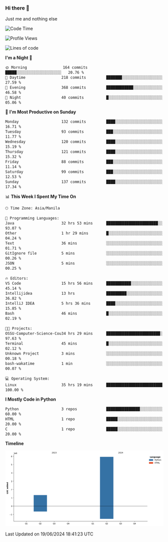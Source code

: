 ### Hi there 👋

Just me and nothing else


<!--START_SECTION:waka-->
![Code Time](http://img.shields.io/badge/Code%20Time-406%20hrs%2036%20mins-blue)

![Profile Views](http://img.shields.io/badge/Profile%20Views-23-blue)

![Lines of code](https://img.shields.io/badge/From%20Hello%20World%20I%27ve%20Written-7.3%20million%20lines%20of%20code-blue)

**I'm a Night 🦉** 

```text
🌞 Morning                164 commits         █████░░░░░░░░░░░░░░░░░░░░   20.76 % 
🌆 Daytime                218 commits         ███████░░░░░░░░░░░░░░░░░░   27.59 % 
🌃 Evening                368 commits         ████████████░░░░░░░░░░░░░   46.58 % 
🌙 Night                  40 commits          █░░░░░░░░░░░░░░░░░░░░░░░░   05.06 % 
```
📅 **I'm Most Productive on Sunday** 

```text
Monday                   132 commits         ████░░░░░░░░░░░░░░░░░░░░░   16.71 % 
Tuesday                  93 commits          ███░░░░░░░░░░░░░░░░░░░░░░   11.77 % 
Wednesday                120 commits         ████░░░░░░░░░░░░░░░░░░░░░   15.19 % 
Thursday                 121 commits         ████░░░░░░░░░░░░░░░░░░░░░   15.32 % 
Friday                   88 commits          ███░░░░░░░░░░░░░░░░░░░░░░   11.14 % 
Saturday                 99 commits          ███░░░░░░░░░░░░░░░░░░░░░░   12.53 % 
Sunday                   137 commits         ████░░░░░░░░░░░░░░░░░░░░░   17.34 % 
```


📊 **This Week I Spent My Time On** 

```text
🕑︎ Time Zone: Asia/Manila

💬 Programming Languages: 
Java                     32 hrs 53 mins      ███████████████████████░░   93.07 % 
Other                    1 hr 29 mins        █░░░░░░░░░░░░░░░░░░░░░░░░   04.24 % 
Text                     36 mins             ░░░░░░░░░░░░░░░░░░░░░░░░░   01.71 % 
GitIgnore file           5 mins              ░░░░░░░░░░░░░░░░░░░░░░░░░   00.26 % 
JSON                     5 mins              ░░░░░░░░░░░░░░░░░░░░░░░░░   00.25 % 

🔥 Editors: 
VS Code                  15 hrs 56 mins      ███████████░░░░░░░░░░░░░░   45.14 % 
Intellijidea             13 hrs              █████████░░░░░░░░░░░░░░░░   36.82 % 
IntelliJ IDEA            5 hrs 36 mins       ████░░░░░░░░░░░░░░░░░░░░░   15.85 % 
Bash                     46 mins             █░░░░░░░░░░░░░░░░░░░░░░░░   02.19 % 

🐱‍💻 Projects: 
OSSU-Computer-Science-Cou34 hrs 29 mins      ████████████████████████░   97.63 % 
Terminal                 45 mins             █░░░░░░░░░░░░░░░░░░░░░░░░   02.12 % 
Unknown Project          3 mins              ░░░░░░░░░░░░░░░░░░░░░░░░░   00.18 % 
bash-wakatime            1 min               ░░░░░░░░░░░░░░░░░░░░░░░░░   00.07 % 

💻 Operating System: 
Linux                    35 hrs 19 mins      █████████████████████████   100.00 % 
```

**I Mostly Code in Python** 

```text
Python                   3 repos             ███████████████░░░░░░░░░░   60.00 % 
HTML                     1 repo              █████░░░░░░░░░░░░░░░░░░░░   20.00 % 
C                        1 repo              █████░░░░░░░░░░░░░░░░░░░░   20.00 % 
```



**Timeline**

![Lines of Code chart](https://raw.githubusercontent.com/brutist/brutist/main/assets/bar_graph.png)


 Last Updated on 19/06/2024 18:41:23 UTC
<!--END_SECTION:waka-->
